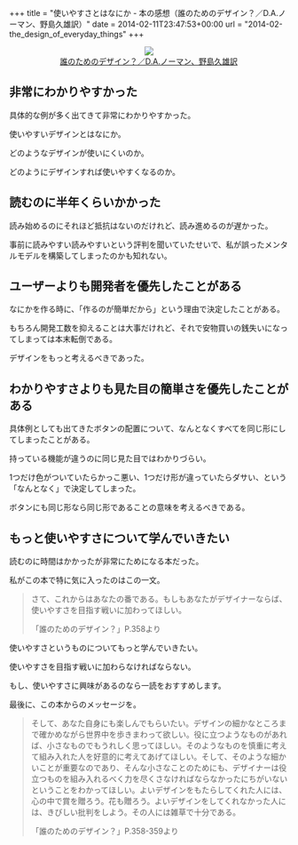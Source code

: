 +++
title = "使いやすさとはなにか - 本の感想（誰のためのデザイン？／D.A.ノーマン、野島久雄訳）"
date = 2014-02-11T23:47:53+00:00
url = "2014-02-the_design_of_everyday_things"
+++
<div style="text-align: center;">
  <a href="http://www.amazon.co.jp/gp/product/478850362X/ref=as_li_ss_il?ie=UTF8&#038;camp=247&#038;creative=7399&#038;creativeASIN=478850362X&#038;linkCode=as2&#038;tag=5000164-22"><img border="0" src="http://ws-fe.amazon-adsystem.com/widgets/q?_encoding=UTF8&#038;ASIN=478850362X&#038;Format=_SL160_&#038;ID=AsinImage&#038;MarketPlace=JP&#038;ServiceVersion=20070822&#038;WS=1&#038;tag=5000164-22" /><br /><span>誰のためのデザイン？／D.A.ノーマン、野島久雄訳</span></a><img src="http://ir-jp.amazon-adsystem.com/e/ir?t=5000164-22&#038;l=as2&#038;o=9&#038;a=478850362X" width="1" height="1" border="0" alt="" style="border:none !important; margin:0px !important;" />
</div>

## 非常にわかりやすかった

具体的な例が多く出てきて非常にわかりやすかった。
  
使いやすいデザインとはなにか。
  
どのようなデザインが使いにくいのか。
  
どのようにデザインすれば使いやすくなるのか。

## 読むのに半年くらいかかった

読み始めるのにそれほど抵抗はないのだけれど、読み進めるのが遅かった。
  
事前に読みやすい読みやすいという評判を聞いていたせいで、私が誤ったメンタルモデルを構築してしまったのかも知れない。

## ユーザーよりも開発者を優先したことがある

なにかを作る時に、「作るのが簡単だから」という理由で決定したことがある。
  
もちろん開発工数を抑えることは大事だけれど、それで安物買いの銭失いになってしまっては本末転倒である。
  
デザインをもっと考えるべきであった。

## わかりやすさよりも見た目の簡単さを優先したことがある

具体例としても出てきたボタンの配置について、なんとなくすべてを同じ形にしてしまったことがある。
  
持っている機能が違うのに同じ見た目ではわかりづらい。
  
1つだけ色がついていたらかっこ悪い、1つだけ形が違っていたらダサい、という「なんとなく」で決定してしまった。
  
ボタンにも同じ形なら同じ形であることの意味を考えるべきである。

## もっと使いやすさについて学んでいきたい

読むのに時間はかかったが非常にためになる本だった。
  
私がこの本で特に気に入ったのはこの一文。 

> さて、これからはあなたの番である。もしもあなたがデザイナーならば、使いやすさを目指す戦いに加わってほしい。
> 
> <p class="source">
>   「誰のためのデザイン？」P.358より
> </p>

使いやすさというものについてもっと学んでいきたい。
  
使いやすさを目指す戦いに加わらなければならない。
  
もし、使いやすさに興味があるのなら一読をおすすめします。
  
最後に、この本からのメッセージを。 

> そして、あなた自身にも楽しんでもらいたい。デザインの細かなところまで確かめながら世界中を歩きまわって欲しい。役に立つようなものがあれば、小さなものでもうれしく思ってほしい。そのようなものを慎重に考えて組み入れた人を好意的に考えてあげてほしい。そして、そのような細かいことが重要なのであり、そんな小さなことのためにも、デザイナーは役立つものを組み入れるべく力を尽くさなければならなかったにちがいないということをわかってほしい。よいデザインをもたらしてくれた人には、心の中で賞を贈ろう。花も贈ろう。よいデザインをしてくれなかった人には、きびしい批判をしよう。その人には雑草で十分である。
> 
> <p class="source">
>   「誰のためのデザイン？」P.358-359より
> </p>